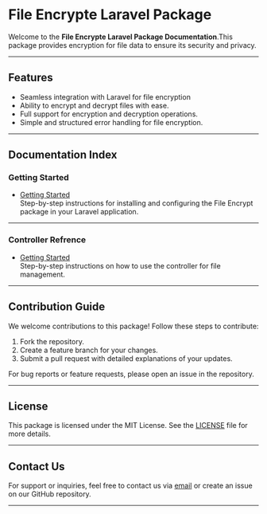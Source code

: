 # File Encrypte Laravel Package

Welcome to the **File Encrypte Laravel Package Documentation**.This package provides encryption for file data to ensure its security and privacy.

---

## Features

- Seamless integration with Laravel for file encryption
- Ability to encrypt and decrypt files with ease.   
- Full support for encryption and decryption operations.
- Simple and structured error handling for file encryption.

---

## Documentation Index

### Getting Started

- [Getting Started](docs/getting-started.md)  
  Step-by-step instructions for installing and configuring the File Encrypt package in your Laravel application.

---

### Controller Refrence


- [Getting Started](docs/controller-refrence/FileManager.md)  
  Step-by-step instructions on how to use the controller for file management.
---

## Contribution Guide

We welcome contributions to this package! Follow these steps to contribute:

1. Fork the repository.
2. Create a feature branch for your changes.
3. Submit a pull request with detailed explanations of your updates.

For bug reports or feature requests, please open an issue in the repository.

---

## License

This package is licensed under the MIT License. See the [LICENSE](LICENSE.md) file for more details.

---

## Contact Us

For support or inquiries, feel free to contact us via [email](mailto:support@codersgarden.com) or create an issue on our GitHub repository.

---
